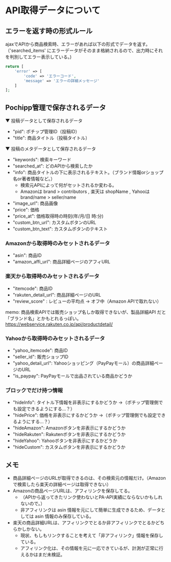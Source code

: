 # API取得データについて


## エラーを返す時の形式ルール

ajaxでAPIから商品検索時、エラーがあれば以下の形式でデータを返す。
（'searched_items' にエラーデータがそのまま格納されるので、出力時にそれを判別してエラー表示している。)

```php
return [
    'error' => [
        'code' => 'エラーコード',
        'message' => 'エラーの詳細メッセージ'
    ]
];
```


## Pochipp管理で保存されるデータ

▼ 投稿データとして保存されるデータ

- "pid": ポチップ管理ID（投稿ID）
- "title": 商品タイトル（投稿タイトル）

▼ 投稿のメタデータとして保存されるデータ
- "keywords": 検索キーワード
- "searched_at": どのAPIから検索したか
- "info": 商品タイトルの下に表示されるテキスト。（ブランド情報orショップ名or著者情報など。）
    - 検索元APIによって何がセットされるか変わる。
    - Amazonは brand > contributors , 楽天は shopName , Yahooは brand/name > seller/name
- "image_url": 商品画像
- "price": 価格
- "price_at": 価格取得時の時刻(年/月/日 時:分)
- "custom_btn_url": カスタムボタンのURL
- "custom_btn_text": カスタムボタンのテキスト



### Amazonから取得時のみセットされるデータ

- "asin": 商品ID
- "amazon_affi_url": 商品詳細ページのアフィURL


### 楽天から取得時のみセットされるデータ

- "itemcode": 商品ID
- "rakuten_detail_url": 商品詳細ページのURL
- "review_score" : レビューの平均点 -> オフ中（Amazon APIで取れない）

memo: 商品検索APIでは販売ショップ名しか取得できないが、製品詳細API だと「ブランド名」とかもとれるっぽい。
https://webservice.rakuten.co.jp/api/productdetail/


### Yahooから取得時のみセットされるデータ

- "yahoo_itemcode": 商品ID
- "seller_id": 販売ショップID
- "yahoo_detail_url": Yahooショッピング（PayPayモール）の商品詳細ページのURL
- "is_paypay": PayPayモールで出品されている商品かどうか


### ブロックでだけ持つ情報

- "hideInfo": タイトル下情報を非表示にするかどうか ->（ポチップ管理側でも設定できるようにする...？）
- "hidePrice": 価格を非表示にするかどうか ->（ポチップ管理側でも設定できるようにする...？）
- "hideAmazon": Amazonボタンを非表示にするかどうか
- "hideRakuten": Rakutenボタンを非表示にするかどうか
- "hideYahoo": Yahooボタンを非表示にするかどうか
- "hideCustom": カスタムボタンを非表示にするかどうか



## メモ

- 商品詳細ページのURLが取得できるのは、その検索元の情報だけ。（Amazonで検索したら楽天の詳細ページは取得できない）
- Amazonの商品ページURLは、アフィリンクを保存してる。
    - （APIから返ってきたリンク使わないとPA-API実績にならないかもしれないので。）
    - 非アフィリンクは asin 情報を元にして簡単に生成できるため、データとしては asin 情報のみ保存している。
- 楽天の商品詳細URLは、アフィリンクでとるか非アフィリンクでとるかどちらかしかない。
    - 現状、もしもリンクすることを考えて「非アフィリンク」情報を保存している。
    - アフィリンク化は、その情報を元に一応できているが、計測が正常に行えるかはまだ未検証。

